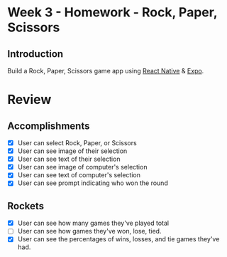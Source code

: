 # Week 3 - Homework - Rock, Paper, Scissors

## Introduction
Build a Rock, Paper, Scissors game app using [React Native](https://reactnative.dev) &  [Expo](https://expo.io).

# Review
## Accomplishments
- [x] User can select Rock, Paper, or Scissors
- [x] User can see image of their selection
- [x] User can see text of their selection
- [x] User can see image of computer's selection
- [x] User can see text of computer's selection
- [x] User can see prompt indicating who won the round

## Rockets
- [x] User can see how many games they've played total
- [ ] User can see how games they've won, lose, tied.
- [x] User can see the percentages of wins, losses, and tie games they've had.
